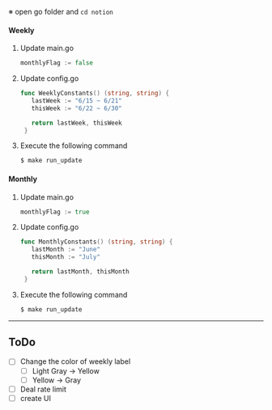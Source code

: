 ※ open go folder and `cd notion`

#### Weekly

1. Update main.go

   ```go
   monthlyFlag := false
   ```

2. Update config.go

   ```go
   func WeeklyConstants() (string, string) {
      lastWeek := "6/15 ~ 6/21"
      thisWeek := "6/22 ~ 6/30"

      return lastWeek, thisWeek
    }
   ```

3. Execute the following command

   ```bash
   $ make run_update
   ```

#### Monthly

1. Update main.go

   ```go
   monthlyFlag := true
   ```

2. Update config.go

   ```go
   func MonthlyConstants() (string, string) {
      lastMonth := "June"
      thisMonth := "July"

      return lastMonth, thisMonth
    }
   ```

3. Execute the following command

   ```bash
   $ make run_update
   ```

---

## ToDo

- [ ] Change the color of weekly label
  - [ ] Light Gray → Yellow
  - [ ] Yellow → Gray
- [ ] Deal rate limit
- [ ] create UI
